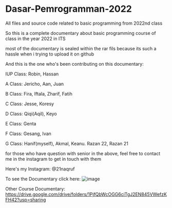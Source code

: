 # Dasar-Pemrogramman-2022
All files and source code related to basic programming from 2022nd class

So this is a complete documentary about basic programming course of class in the year 2022 in ITS

most of the documentary is sealed within the rar fils because its such a hassle when i trying to upload it on github

And this is the one who's been contributing on this documentary:

IUP Class: Robin, Hassan

A Class: Jericho, Aan, Juan

B Class: Fira, Iftala, Zharif, Fatih

C Class: Jesse, Koresy

D Class: Qiqi(Aqil), Keyo

E Class: Genta

F Class: Gesang, Ivan

G Class: Hanif(myself), Akmal, Keanu. Razan 22, Razan 21

for those who have question with senior in the above, 
feel free to contact me in the instagram to get in touch with them

Here's my Instagram: @21naqruf

To see the Documentary click here:
![image](https://user-images.githubusercontent.com/117990315/209387904-31ccaaea-1120-4fa7-8cfd-43ed30dcaeac.png)

Other Course Documentary:
https://drive.google.com/drive/folders/1PjfQbWcOGG6ciTgJ2EN845VWefzKFH42?usp=sharing
